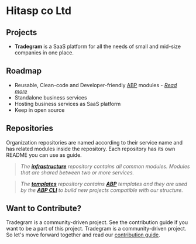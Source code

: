 # Hitasp co Ltd

## Projects
 - **Tradegram** is a SaaS platform for all the needs of small and mid-size companies in one place.

## Roadmap
 - Reusable, Clean-code and Developer-friendly [ABP](abpframework/abp) modules - *[Read more](https://abp.io/)*
 - Standalone business services
 - Hosting business services as SaaS platform
 - Keep in open source

## Repositories
 Organization repositories are named according to their service name and has related modules inside the repository. Each repository has its own README you can use as guide. 
 > *The **[infrastructure](hitasp/infrastructure)** repository contains all common modules. Modules that are shared between two or more services.*

 > *The **[templates](hitasp/templates)** repository contains **[ABP](abpframework/abp)** templates and they are used by the **[ABP CLI](https://docs.abp.io/en/abp/latest/CLI)** to build new projects compatible with our structure.*

## Want to Contribute?
 Tradegram is a community-driven project. See the contribution guide if you want to be a part of this project.
 Tradegram is a community-driven project. So let's move forward together and read our [contribution guide](./CONTRIBUTING.md).